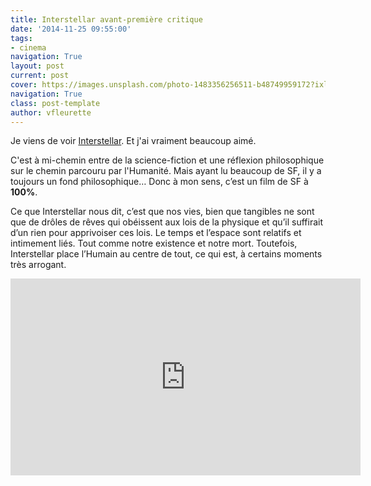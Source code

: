 ```yaml
---
title: Interstellar avant-première critique
date: '2014-11-25 09:55:00'
tags:
- cinema
navigation: True
layout: post
current: post
cover: https://images.unsplash.com/photo-1483356256511-b48749959172?ixlib=rb-0.3.5&q=80&fm=jpg&crop=entropy&cs=tinysrgb&w=1080&fit=max&ixid=eyJhcHBfaWQiOjExNzczfQ&s=816f6bfb0b12f6f2fa48f2fc32d5c1b5
navigation: True
class: post-template
author: vfleurette
---
```



Je viens de voir <a href="https://cinemur.fr/film/interstellar-226727" target="_blank">Interstellar</a>. Et j'ai vraiment beaucoup aimé.

C'est à mi-chemin entre de la science-fiction et une réflexion philosophique sur le chemin parcouru par l'Humanité. Mais ayant lu beaucoup de SF, il y a toujours un fond philosophique… 
Donc à mon sens, c’est un film de SF à **100%**. 

Ce que Interstellar nous dit, c’est que nos vies, bien que tangibles ne sont que de drôles de rêves qui obéissent aux lois de la physique et qu’il suffirait d’un rien pour apprivoiser ces lois. 
Le temps et l’espace sont relatifs et intimement liés. Tout comme notre existence et notre mort. Toutefois, Interstellar place l’Humain au centre de tout, ce qui est, à certains moments très arrogant.

<iframe width="560" height="315" src="https://www.youtube.com/embed/0vxOhd4qlnA" frameborder="0" allowfullscreen></iframe>